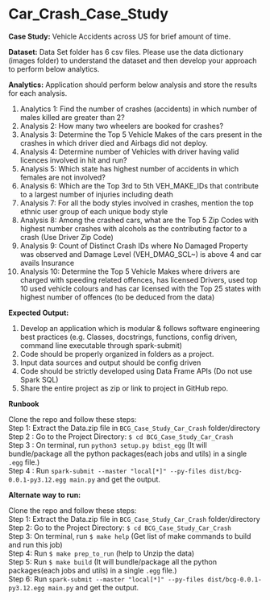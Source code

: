# Car_Crash_Case_Study

**Case Study:** Vehicle Accidents across US for brief amount of time.

**Dataset:** Data Set folder has 6 csv files. Please use the data dictionary (images folder) to understand the dataset and then develop your approach to perform below analytics.

**Analytics:** 
Application should perform below analysis and store the results for each analysis.
1.	Analytics 1: Find the number of crashes (accidents) in which number of males killed are greater than 2?
2.	Analysis 2: How many two wheelers are booked for crashes? 
3.	Analysis 3: Determine the Top 5 Vehicle Makes of the cars present in the crashes in which driver died and Airbags did not deploy.
4.	Analysis 4: Determine number of Vehicles with driver having valid licences involved in hit and run? 
5.	Analysis 5: Which state has highest number of accidents in which females are not involved? 
6.	Analysis 6: Which are the Top 3rd to 5th VEH_MAKE_IDs that contribute to a largest number of injuries including death
7.	Analysis 7: For all the body styles involved in crashes, mention the top ethnic user group of each unique body style  
8.	Analysis 8: Among the crashed cars, what are the Top 5 Zip Codes with highest number crashes with alcohols as the contributing factor to a crash (Use Driver Zip Code)
9.	Analysis 9: Count of Distinct Crash IDs where No Damaged Property was observed and Damage Level (VEH_DMAG_SCL~) is above 4 and car avails Insurance
10.	Analysis 10: Determine the Top 5 Vehicle Makes where drivers are charged with speeding related offences, has licensed Drivers, used top 10 used vehicle colours and has car licensed with the Top 25 states with highest number of offences (to be deduced from the data)

**Expected Output:**
1.	Develop an application which is modular & follows software engineering best practices (e.g. Classes, docstrings, functions, config driven, command line executable through spark-submit)
2.	Code should be properly organized in folders as a project.
3.	Input data sources and output should be config driven
4.	Code should be strictly developed using Data Frame APIs (Do not use Spark SQL)
5.	Share the entire project as zip or link to project in GitHub repo.

**Runbook**

Clone the repo and follow these steps:                 
Step 1: Extract the Data.zip file in `BCG_Case_Study_Car_Crash` folder/directory                
Step 2 : Go to the Project Directory: `$ cd BCG_Case_Study_Car_Crash`                                 
Step 3 : On terminal, run `python3 setup.py bdist_egg` (It will bundle/package all the python packages(each jobs and utils) in a single `.egg` file.)              
Step 4 : Run `spark-submit --master "local[*]" --py-files dist/bcg-0.0.1-py3.12.egg main.py` and get the output.                       

**Alternate way to run:**

Clone the repo and follow these steps:                        
Step 1: Extract the Data.zip file in `BCG_Case_Study_Car_Crash` folder/directory                   
Step 2: Go to the Project Directory: `$ cd BCG_Case_Study_Car_Crash`                             
Step 3: On terminal, run `$ make help` (Get list of make commands to build and run this job)                 
Step 4: Run `$ make prep_to_run` (help to Unzip the data)                                                      
Step 5: Run `$ make build` (It will bundle/package all the python packages(each jobs and utils) in a single `.egg` file.)                                               
Step 6: Run `spark-submit --master "local[*]" --py-files dist/bcg-0.0.1-py3.12.egg main.py` and get the output.                                       

